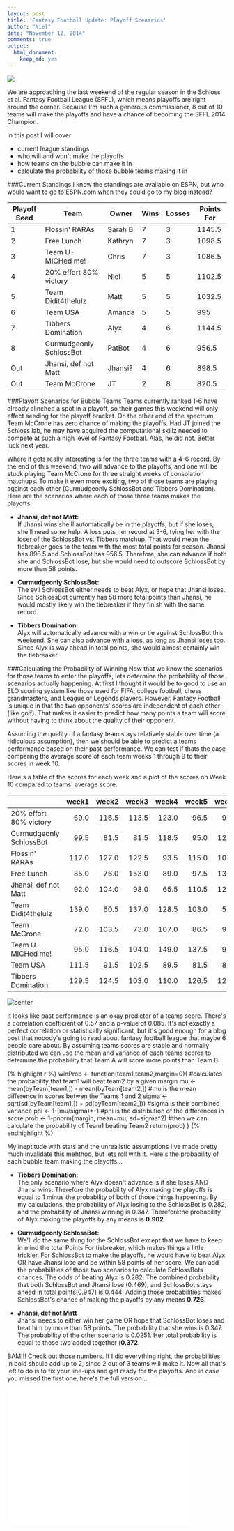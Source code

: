 ```yaml
---
layout: post
title: 'Fantasy Football Update: Playoff Scenarios'
author: "Niel"
date: "November 12, 2014"
comments: true
output:
  html_document:
    keep_md: yes
---
```


![](../figs/mora.png)

We are approaching the last weekend of the regular season in the Schloss et al. Fantasy Football League (SFFL), which means playoffs are right around the corner.  Because I'm such a generous commissioner, 8 out of 10 teams will make the playoffs and have a chance of becoming the SFFL 2014 Champion.  

In this post I will cover  
- current league standings  
- who will and won't make the playoffs  
- how teams on the bubble can make it in  
- calculate the probability of those bubble teams making it in

###Current Standings
I know the standings are available on ESPN, but who would want to go to ESPN.com when they could go to my blog instead? 

Playoff Seed | Team | Owner | Wins | Losses | Points For
-------------|------|-------|------|--------|-----------
1 | Flossin' RARAs | Sarah B | 7 | 3 | 1145.5
2 | Free Lunch | Kathryn | 7 | 3 | 1098.5
3 | Team U-MICHed me! | Chris | 7 | 3 | 1086.5
4 | 20% effort 80% victory | Niel | 5 | 5 | 1102.5
5 | Team Didit4thelulz | Matt | 5 | 5 | 1032.5
6 | Team USA | Amanda | 5 | 5 | 995
7 | Tibbers Domination | Alyx | 4 | 6 | 1144.5
8 | Curmudgeonly SchlossBot | PatBot | 4 | 6 | 956.5
Out | Jhansi, def not Matt | Jhansi? | 4 | 6 | 898.5
Out | Team McCrone | JT | 2 | 8 | 820.5

###Playoff Scenarios for Bubble Teams
Teams currently ranked 1-6 have already clinched a spot in a playoff, so their games this weekend will only effect seeding for the playoff bracket.  On the other end of the spectrum, Team McCrone has zero chance of making the playoffs.  Had JT joined the Schloss lab, he may have acquired the computational skillz needed to compete at such a high level of Fantasy Football. Alas, he did not.  Better luck next year.

Where it gets really interesting is for the three teams with a 4-6 record.  By the end of this weekend, two will advance to the playoffs, and one will be stuck playing Team McCrone for three straight weeks of consolation matchups. To make it even more exciting, two of those teams are playing against each other (Curmudgeonly SchlossBot and Tibbers Domination).  Here are the scenarios where each of those three teams makes the playoffs.

* **Jhansi, def not Matt:**  
If Jhansi wins she'll automatically be in the playoffs, but if she loses, she'll need some help.  A loss puts her record at 3-6, tying her with the loser of the SchlossBot vs. Tibbers matchup.  That would mean the tiebreaker goes to the team with the most total points for season.  Jhansi has 898.5 and SchlossBot has 956.5.  Therefore, she can advance if both she and SchlossBot lose, but she would need to outscore SchlossBot by more than 58 points.

* **Curmudgeonly SchlossBot:**  
The evil SchlossBot either needs to beat Alyx, or hope that Jhansi loses.  Since SchlossBot currently has 58 more total points than Jhansi, he would mostly likely win the tiebreaker if they finish with the same record.

* **Tibbers Domination:**   
Alyx will automatically advance with a win or tie against SchlossBot this weekend.  She can also advance with a loss, as long as Jhansi loses too.  Since Alyx is way ahead in total points, she would almost certainly win the tiebreaker.





###Calculating the Probability of Winning
Now that we know the scenarios for those teams to enter the playoffs, lets determine the probability of those scenarios actually happening. At first I thought it would be to good to use an ELO scoring system like those used for FIFA, college football, chess grandmasters, and League of Legends players.  However, Fantasy Football is unique in that the two opponents' scores are independent of each other (like golf).  That makes it easier to predict how many points a team will score without having to think about the quality of their opponent.  

Assuming the quality of a fantasy team stays relatively stable over time (a ridiculous assumption), then we should be able to predict a teams performance based on their past performance. We can test if thats the case comparing the average score of each team weeks 1 through 9 to their scores in week 10.

Here's a table of the scores for each week and a plot of the scores on Week 10 compared to teams' average score.

|                        | week1| week2| week3| week4| week5| week6| week7| week8| week9| week10|
|:-----------------------|-----:|-----:|-----:|-----:|-----:|-----:|-----:|-----:|-----:|------:|
|20% effort 80% victory  |  69.0| 116.5| 113.5| 123.0|  96.5|  90.5| 107.0| 151.0| 124.0|  111.5|
|Curmudgeonly SchlossBot |  99.5|  81.5|  81.5| 118.5|  95.0| 126.0|  83.5|  79.0|  88.0|  104.0|
|Flossin' RARAs          | 117.0| 127.0| 122.5|  93.5| 115.0| 104.0|  96.0| 122.0| 100.5|  148.0|
|Free Lunch              |  85.0|  76.0| 153.0|  89.0|  97.5| 131.0| 110.0| 138.5| 107.0|  111.5|
|Jhansi, def not Matt    |  92.0| 104.0|  98.0|  65.5| 110.5| 121.5|  80.0|  88.0|  41.0|   98.0|
|Team Didit4thelulz      | 139.0|  60.5| 137.0| 128.5| 103.0|  55.5| 126.5|  80.0| 113.5|   89.0|
|Team McCrone            |  72.0| 103.5|  73.0| 107.0|  86.5|  99.0|  67.0|  71.5|  68.0|   73.0|
|Team U-MICHed me!       |  95.0| 116.5| 104.0| 149.0| 137.5|  97.0|  66.0|  89.5| 104.5|  127.5|
|Team USA                | 111.5|  91.5| 102.5|  89.5|  81.5|  83.0| 124.5|  93.5|  89.0|  128.5|
|Tibbers Domination      | 129.5| 124.5| 103.0| 110.0| 126.5| 124.5|  80.5| 133.0| 104.0|  109.0|

![center](/../figs/2014-11-13-SFFL-Playoff-Scenarios/correlation-1.png) 

It looks like past performance is an okay predictor of a teams score.  There's a correlation coefficient of 0.57 and a p-value of 0.085.  It's not exactly a perfect correlation or statistically significant, but it's good enough for a blog post that nobody's going to read about fantasy football league that maybe 6 people care about.  By assuming teams scores are stable and normally distributed we can use the mean and variance of each teams scores to determine the probability that Team A will score more points than Team B.



{% highlight r %}
winProb <- function(team1,team2,margin=0){ #calculates the probability that team1 will beat team2 by a given margin
  mu <- mean(byTeam[team1,]) - mean(byTeam[team2,]) #mu is the mean difference in scores betwen the Teams 1 and 2
  sigma <- sqrt(sd(byTeam[team1,]) + sd(byTeam[team2,])) #sigma is their combined variance
  phi <- 1-(mu/sigma)*-1 #phi is the distribution of the differences in score
  prob <- 1-pnorm(margin, mean=mu, sd=sigma^2) #then we can calculate the probability of Team1 beating Team2
  return(prob)
}
{% endhighlight %}

My ineptitude with stats and the unrealistic assumptions I've made pretty much invalidate this mehthod, but lets roll with it.  Here's the probability of each bubble team making the playoffs...

* **Tibbers Domination:**  
The only scenario where Alyx doesn't advance is if she loses AND Jhansi wins. Therefore the probability of Alyx making the playoffs is equal to 1 minus the probability of both of those things happening.  By my calculations, the probability of Alyx losing to the SchlossBot is 0.282, and the probability of Jhansi winning is 0.347. Thereforethe probability of Alyx making the playoffs by any means is **0.902**.

* **Curmudgeonly SchlossBot:**  
We'll do the same thing for the SchlossBot except that we have to keep in mind the total Points For tiebreaker, which makes things a little trickier. For SchlossBot to make the playoffs, he would have to beat Alyx OR have Jhansi lose and be within 58 points of her score.  We can add the probabilities of those two scenarios to calculate SchlossBots chances.  The odds of beating Alyx is 0.282. The combined probability that both SchlossBot and Jhansi lose (0.469), and SchlossBot stays ahead in total points(0.947) is 0.444.  Adding those probabilities makes SchlossBot's chance of making the playoffs by any means **0.726**.

* **Jhansi, def not Matt**  
Jhansi needs to either win her game OR hope that SchlossBot loses and beat him by more than 58 points.  The probability that she wins is 0.347.  The probability of the other scenario is 0.0251.  Her total probability is equal to those two added together (**0.372**.


BAM!!! Check out those numbers.  If I did everything right, the probabilities in bold should add up to 2, since 2 out of 3 teams will make it.  Now all that's left to do is to fix your line-ups and get ready for the playoffs. And in case you missed the first one, here's the full version...

<iframe width="420" height="315" src="//www.youtube.com/embed/U7fjDS0jKiE" frameborder="0" allowfullscreen></iframe>

